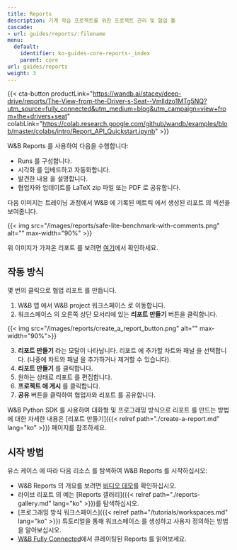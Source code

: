 ```yaml
---
title: Reports
description: 기계 학습 프로젝트를 위한 프로젝트 관리 및 협업 툴
cascade:
- url: guides/reports/:filename
menu:
  default:
    identifier: ko-guides-core-reports-_index
    parent: core
url: guides/reports
weight: 3
---
```


{{< cta-button productLink="https://wandb.ai/stacey/deep-drive/reports/The-View-from-the-Driver-s-Seat--Vmlldzo1MTg5NQ?utm_source=fully_connected&utm_medium=blog&utm_campaign=view+from+the+drivers+seat" colabLink="https://colab.research.google.com/github/wandb/examples/blob/master/colabs/intro/Report_API_Quickstart.ipynb" >}}

W&B Reports 를 사용하여 다음을 수행합니다:
- Runs 를 구성합니다.
- 시각화 를 임베드하고 자동화합니다.
- 발견한 내용 을 설명합니다.
- 협업자와 업데이트를 LaTeX zip 파일 또는 PDF 로 공유합니다.

다음 이미지는 트레이닝 과정에서 W&B 에 기록된 메트릭 에서 생성된 리포트 의 섹션을 보여줍니다.

{{< img src="/images/reports/safe-lite-benchmark-with-comments.png" alt="" max-width="90%" >}}

위 이미지가 가져온 리포트 를 보려면 [여기](https://wandb.ai/stacey/saferlife/reports/SafeLife-Benchmark-Experiments--Vmlldzo0NjE4MzM)에서 확인하세요.

## 작동 방식
몇 번의 클릭으로 협업 리포트 를 만듭니다.

1. W&B 앱 에서 W&B project 워크스페이스 로 이동합니다.
2. 워크스페이스 의 오른쪽 상단 모서리에 있는 **리포트 만들기** 버튼을 클릭합니다.

{{< img src="/images/reports/create_a_report_button.png" alt="" max-width="90%">}}

3. **리포트 만들기** 라는 모달이 나타납니다. 리포트 에 추가할 차트와 패널 을 선택합니다. (나중에 차트와 패널 을 추가하거나 제거할 수 있습니다).
4. **리포트 만들기** 를 클릭합니다.
5. 원하는 상태로 리포트 를 편집합니다.
6. **프로젝트 에 게시** 를 클릭합니다.
7. **공유** 버튼을 클릭하여 협업자와 리포트 를 공유합니다.

W&B Python SDK 를 사용하여 대화형 및 프로그래밍 방식으로 리포트 를 만드는 방법에 대한 자세한 내용은 [리포트 만들기]({{< relref path="./create-a-report.md" lang="ko" >}}) 페이지를 참조하세요.

## 시작 방법
유스 케이스 에 따라 다음 리소스 를 탐색하여 W&B Reports 를 시작하십시오:

* W&B Reports 의 개요를 보려면 [비디오 데모](https://www.youtube.com/watch?v=2xeJIv_K_eI)를 확인하십시오.
* 라이브 리포트 의 예는 [Reports 갤러리]({{< relref path="./reports-gallery.md" lang="ko" >}})를 탐색하십시오.
* [프로그래밍 방식 워크스페이스]({{< relref path="/tutorials/workspaces.md" lang="ko" >}}) 튜토리얼을 통해 워크스페이스 를 생성하고 사용자 정의하는 방법을 알아보십시오.
* [W&B Fully Connected](http://wandb.me/fc)에서 큐레이팅된 Reports 를 읽어보세요.
